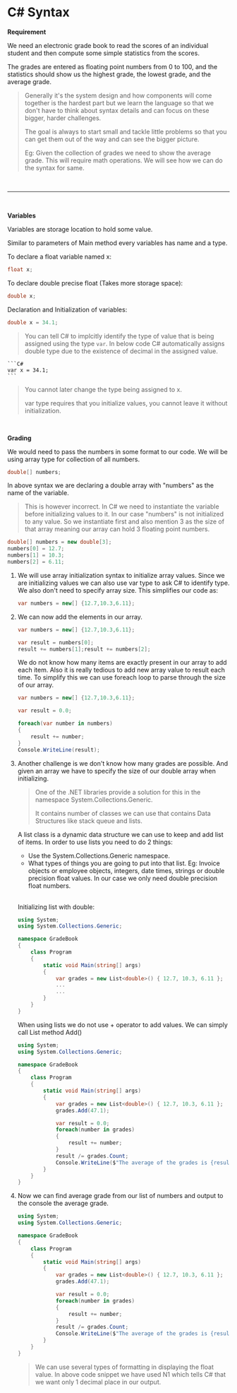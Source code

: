 # C# Syntax

**Requirement**

We need an electronic grade book to read the scores of an individual student and then compute some simple statistics from the scores.

The grades are entered as floating point numbers from 0 to 100, and the statistics should show us the highest grade, the lowest grade, and the average grade.

> Generally it's the system design and how components will come together is the hardest part but we learn the language so that we don't have to think about syntax details and can focus on these bigger, harder challenges.
>
> The goal is always to start small and tackle little problems so that you can get them out of the way and can see the bigger picture.
>
> Eg: Given the collection of grades we need to show the average grade. This will require math operations. We will see how we can do the syntax for same.

<br>

---

<br>

**Variables**

Variables are storage location to hold some value.

Similar to parameters of Main method every variables has name and a type.

To declare a float variable named x:

```c#
float x;
```

To declare double precise float (Takes more storage space):

```C#
double x;
```

Declaration and Initialization of variables:

```C#
double x = 34.1;
```

> You can tell C# to implcitly identify the type of value that is being assigned using the type `var`. In below code C# automatically assigns double type due to the existence of decimal in the assigned value.

    ```C#
    var x = 34.1;
    ```

> You cannot later change the type being assigned to x.
>
> var type requires that you initialize values, you cannot leave it without initialization.

<br>

**Grading**

We would need to pass the numbers in some format to our code. We will be using array type for collection of all numbers.

```C#
double[] numbers;
```

In above syntax we are declaring a double array with "numbers" as the name of the variable.

> This is however incorrect. In C# we need to instantiate the variable before initializing values to it. In our case "numbers" is not initialized to any value. So we instantiate first and also mention 3 as the size of that array meaning our array can hold 3 floating point numbers.

```C#
double[] numbers = new double[3];
numbers[0] = 12.7;
numbers[1] = 10.3;
numbers[2] = 6.11;
```

1. We will use array initialization syntax to initialize array values. Since we are initializing values we can also use var type to ask C# to identify type.
   We also don't need to specify array size. This simplifies our code as:

   ```C#
   var numbers = new[] {12.7,10.3,6.11};
   ```

2. We can now add the elements in our array.

   ```C#
   var numbers = new[] {12.7,10.3,6.11};

   var result = numbers[0];
   result += numbers[1];result += numbers[2];
   ```

   We do not know how many items are exactly present in our array to add each item. Also it is really tedious to add new array value to result each time. To simplify this we can use foreach loop to parse through the size of our array.

   ```C#
   var numbers = new[] {12.7,10.3,6.11};

   var result = 0.0;

   foreach(var number in numbers)
   {
       result += number;
   }
   Console.WriteLine(result);
   ```

3. Another challenge is we don't know how many grades are possible. And given an array we have to specify the size of our double array when initializing.

   > One of the .NET libraries provide a solution for this in the namespace System.Collections.Generic.
   >
   > It contains number of classes we can use that contains Data Structures like stack queue and lists.

   A list class is a dynamic data structure we can use to keep and add list of items. In order to use lists you need to do 2 things:

   - Use the System.Collections.Generic namespace.
   - What types of things you are going to put into that list. Eg: Invoice objects or employee objects, integers, date times, strings or double precision float values. In our case we only need double precision float numbers.

    <br>

   Initializing list with double:

   ```C#
   using System;
   using System.Collections.Generic;

   namespace GradeBook
   {
       class Program
       {
           static void Main(string[] args)
           {
               var grades = new List<double>() { 12.7, 10.3, 6.11 };
               ...
               ...
           }
       }
   }
   ```

   When using lists we do not use + operator to add values. We can simply call List method Add()

   ```C#
   using System;
   using System.Collections.Generic;

   namespace GradeBook
   {
       class Program
       {
           static void Main(string[] args)
           {
               var grades = new List<double>() { 12.7, 10.3, 6.11 };
               grades.Add(47.1);

               var result = 0.0;
               foreach(number in grades)
               {
                   result += number;
               }
               result /= grades.Count;
               Console.WriteLine($"The average of the grades is {result}");
           }
       }
   }

   ```

4. Now we can find average grade from our list of numbers and output to the console the average grade.

   ```C#
   using System;
   using System.Collections.Generic;

   namespace GradeBook
   {
       class Program
       {
           static void Main(string[] args)
           {
               var grades = new List<double>() { 12.7, 10.3, 6.11 };
               grades.Add(47.1);

               var result = 0.0;
               foreach(number in grades)
               {
                   result += number;
               }
               result /= grades.Count;
               Console.WriteLine($"The average of the grades is {result:N1}");
           }
       }
   }
   ```

   > We can use several types of formatting in displaying the float value. In above code snippet we have used N1 which tells C# that we want only 1 decimal place in our output.

